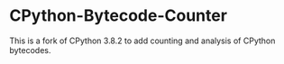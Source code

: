 # CPython-Bytecode-Counter
This is a fork of CPython 3.8.2 to add counting and analysis of CPython bytecodes.
